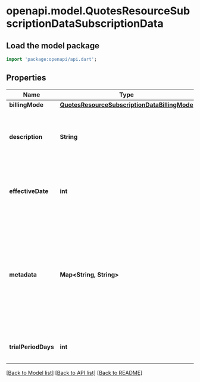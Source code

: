 # openapi.model.QuotesResourceSubscriptionDataSubscriptionData

## Load the model package
```dart
import 'package:openapi/api.dart';
```

## Properties
Name | Type | Description | Notes
------------ | ------------- | ------------- | -------------
**billingMode** | [**QuotesResourceSubscriptionDataBillingMode**](QuotesResourceSubscriptionDataBillingMode.md) |  | 
**description** | **String** | The subscription's description, meant to be displayable to the customer. Use this field to optionally store an explanation of the subscription for rendering in Stripe surfaces and certain local payment methods UIs. | [optional] 
**effectiveDate** | **int** | When creating a new subscription, the date of which the subscription schedule will start after the quote is accepted. This date is ignored if it is in the past when the quote is accepted. Measured in seconds since the Unix epoch. | [optional] 
**metadata** | **Map<String, String>** | Set of [key-value pairs](https://stripe.com/docs/api/metadata) that will set metadata on the subscription or subscription schedule when the quote is accepted. If a recurring price is included in `line_items`, this field will be passed to the resulting subscription's `metadata` field. If `subscription_data.effective_date` is used, this field will be passed to the resulting subscription schedule's `phases.metadata` field. Unlike object-level metadata, this field is declarative. Updates will clear prior values. | [optional] [default to const {}]
**trialPeriodDays** | **int** | Integer representing the number of trial period days before the customer is charged for the first time. | [optional] 

[[Back to Model list]](../README.md#documentation-for-models) [[Back to API list]](../README.md#documentation-for-api-endpoints) [[Back to README]](../README.md)


